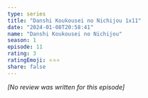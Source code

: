 ```yaml
---
type: series
title: "Danshi Koukousei no Nichijou 1x11"
date: "2024-01-08T20:58:41"
name: "Danshi Koukousei no Nichijou"
season: 1
episode: 11
rating: 3
ratingEmoji: ⭐️⭐️⭐️
share: false
---
```


_[No review was written for this episode]_
